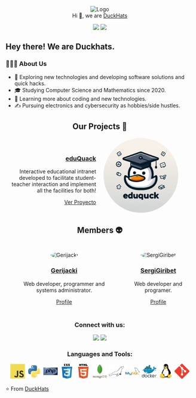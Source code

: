 <p align="center">
  <img src="https://github.com/DuckHats.png" width="100" alt="Logo"/><br/>
  Hi 👋, we are <a href="https://github.com/DuckHats">DuckHats</a>
</p>

<p align="center">
    <a href="https://github.com/DuckHats/stargazers"><img src="https://img.shields.io/github/stars/DuckHats/DuckHats.github.io?colorA=363a4f&colorB=b7bdf8&style=for-the-badge"></a>
    <a href="https://github.com/DuckHats/DuckHats.github.io/contributors"><img src="https://img.shields.io/github/contributors/DuckHats/DuckHats.github.io?colorA=363a4f&colorB=a6da95&style=for-the-badge"></a>
</p>

## Hey there! We are Duckhats.

### 👨🏻‍💻 About Us
- 🤔 Exploring new technologies and developing software solutions and quick hacks.
- 🎓 Studying Computer Science and Mathematics since 2020.
- 🌱 Learning more about coding and new technologies.
- ✍️ Pursuing electronics and cybersecurity as hobbies/side hustles.

<!-- Sección de Proyectos -->
<h2 align="center">Our Projects 👾</h2>

<!-- Proyecto 1 -->
<div style="display: flex; align-items: center; justify-content: center;">
  <div style="flex: 1; text-align: right; padding-right: 20px;">
    <h3><a href="https://github.com/DuckHats/eduQuack">eduQuack</a></h3>
    <p>Interactive educational intranet developed to facilitate student-teacher interaction and implement all the facilities for both!</p>
    <a href="./eduQuack">Ver Proyecto</a>
  </div>
  <div style="flex: 1;">
    <img src="./eduQuack.jpg" alt="eduQuack" width="200px" style="border-radius: 50%;" />

  </div>
</div>

<!-- Proyecto 2 -->
<!-- <div style="display: flex; align-items: center; justify-content: center;">
  <div style="flex: 1; text-align: right; padding-right: 20px;">
    <h3><a href="https://github.com/DuckHats/Smash-Ginebro">Smash Ginebró</a></h3>
    <p>Project for the creation of a 2D pixel art fighting videogame.</p>
    <a href="./Smash-Ginebro">Ver Proyecto</a>
  </div>
  <div style="flex: 1;">
    <img src="./Smash-Ginebro.jpg" alt="eduQuack" width="200px" style="border-radius: 50%;" />

  </div>
</div> -->

<h2 align="center">Members 👽 </h2>
<!-- Sección de Miembros -->
<div style="display: flex; flex-direction: row; justify-content: center; align-items: center;">

  <!-- Miembro 1 -->
  <div style="text-align: center; margin: 20px;">
    <img src="https://github.com/Gerijacki.png" alt="Gerijacki" width="200px" style="border-radius: 50%;" />
    <h3><a href="https://github.com/Gerijacki">Gerijacki</a></h3>
    <p>Web developer, programmer and systems administrator.</p>
    <a href="https://github.com/Gerijacki">Profile</a>
  </div>

  <!-- Miembro 2 -->
  <div style="text-align: center; margin: 20px;">
    <img src="https://github.com/SergiGiribet.png" alt="SergiGiribet" width="200px" style="border-radius: 50%;" />
    <h3><a href="https://github.com/SergiGiribet">SergiGiribet</a></h3>
    <p>Web developer and programer.</p>
    <a href="https://github.com/SergiGiribet">Profile</a>
  </div>

</div>



<!-- Enlaces a Redes Sociales -->
<h3 align="center">Connect with us:</h3>
<div align="center">
  <a href="https://github.com/DuckHats" target="_blank"><img src="https://img.shields.io/badge/GitHub-100000?style=for-the-badge&logo=github&logoColor=white" target="_blank"></a>
  <a href="MAILTO:duck4hats@gmail.com"><img src="https://img.shields.io/badge/-Gmail-%23333?style=for-the-badge&logo=gmail&logoColor=white" target="_blank"></a>
</div>

<!-- Lenguajes y Herramientas -->
<h3 align="center">Languages ​​and Tools:</h3>
<div align="center">
    <img src="https://raw.githubusercontent.com/teamedwardforever/Readme-Generator/71f25dd8b98329b168142a6b782a107b75eab178/svg/Skills/Languages/javascript-original.svg" alt="Javascript" width="40" height="40"/>
    <img src="https://raw.githubusercontent.com/teamedwardforever/Readme-Generator/71f25dd8b98329b168142a6b782a107b75eab178/svg/Skills/Languages/python-original.svg" alt="Python" width="40" height="40"/>
    <img src="https://raw.githubusercontent.com/teamedwardforever/Readme-Generator/71f25dd8b98329b168142a6b782a107b75eab178/svg/Skills/Languages/php-original.svg" alt="PHP" width="40" height="40"/>
    <img src="https://raw.githubusercontent.com/teamedwardforever/Readme-Generator/71f25dd8b98329b168142a6b782a107b75eab178/svg/Skills/Frontend/css3-original-wordmark.svg" alt="Css" width="40" height="40"/>
    <img src="https://raw.githubusercontent.com/teamedwardforever/Readme-Generator/71f25dd8b98329b168142a6b782a107b75eab178/svg/Skills/Frontend/html5-original-wordmark.svg" alt="HTML" width="40" height="40"/>
    <img src="https://raw.githubusercontent.com/teamedwardforever/Readme-Generator/71f25dd8b98329b168142a6b782a107b75eab178/svg/Skills/Database/mongodb-original-wordmark.svg" alt="Mongodb" width="40" height="40"/>
    <img src="https://raw.githubusercontent.com/teamedwardforever/Readme-Generator/71f25dd8b98329b168142a6b782a107b75eab178/svg/Skills/Database/mariadb-icon.svg" alt="Mariadb" width="40" height="40"/>
    <img src="https://raw.githubusercontent.com/teamedwardforever/Readme-Generator/71f25dd8b98329b168142a6b782a107b75eab178/svg/Skills/Database/mysql-original-wordmark.svg" alt="Mysql" width="40" height="40"/>
    <img src="https://raw.githubusercontent.com/teamedwardforever/Readme-Generator/71f25dd8b98329b168142a6b782a107b75eab178/svg/Skills/Devops/docker-original-wordmark.svg" alt="Docker" width="40" height="40"/>
    <img src="https://raw.githubusercontent.com/teamedwardforever/Readme-Generator/71f25dd8b98329b168142a6b782a107b75eab178/svg/Skills/Other/linux-original.svg" alt="Linux" width="40" height="40"/>
    <img src="https://raw.githubusercontent.com/teamedwardforever/Readme-Generator/71f25dd8b98329b168142a6b782a107b75eab178/svg/Skills/Other/git-scm-icon.svg" alt="Git" width="40" height="40"/>

</div>

⭐️ From [DuckHats](https://github.com/DuckHats)
